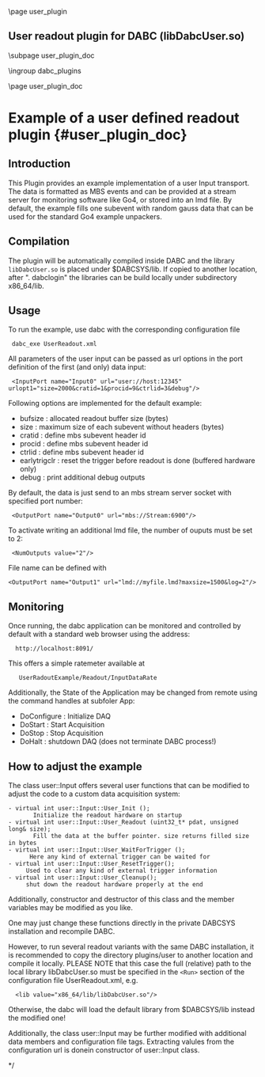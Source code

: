 \page user_plugin
## User readout plugin for DABC (libDabcUser.so)

\subpage user_plugin_doc

\ingroup dabc_plugins


\page user_plugin_doc
# Example of a user defined readout plugin {#user_plugin_doc}


## Introduction

This Plugin provides an example implementation of a user Input transport.
The data is formatted as MBS events and can be provided at a stream server for monitoring
software like Go4, or stored into an lmd file. By default, the example fills one subevent with
random gauss data that can be used for the standard Go4 example unpackers.



## Compilation

The plugin will be automatically compiled inside DABC and the library `libDabcUser.so` is
placed under $DABCSYS/lib. If copied to another location, after ". dabclogin" the libraries can be build locally under
subdirectory x86_64/lib.


##  Usage
 To run the example, use dabc with the corresponding configuration file

     dabc_exe UserReadout.xml


All parameters of the user input can be passed as url options in the port definition of the first
 (and only) data input:

     <InputPort name="Input0" url="user://host:12345" urlopt1="size=2000&cratid=1&procid=9&ctrlid=3&debug"/>

Following options are implemented for the default example:
- bufsize      : allocated readout buffer size (bytes)
- size         : maximum size of each subevent without headers (bytes)
- cratid       : define mbs subevent header id
- procid       : define mbs subevent header id
- ctrlid       : define mbs subevent header id
- earlytrigclr : reset the trigger before readout is done (buffered hardware only)
- debug        : print additional debug outputs

By default, the data is just send to an mbs stream server socket with specified port number:

     <OutputPort name="Output0" url="mbs://Stream:6900"/>

To activate writing an additional lmd file, the number of ouputs must be set to 2:

     <NumOutputs value="2"/>

File name can be defined with

    <OutputPort name="Output1" url="lmd://myfile.lmd?maxsize=1500&log=2"/>



## Monitoring

Once running, the dabc application can be monitored and controlled by default
with a standard web browser using the address:

      http://localhost:8091/

This offers a simple ratemeter available at

       UserRadoutExample/Readout/InputDataRate

Additionally, the State of the Application may be changed from remote using the command handles at subfoler App:
 - DoConfigure : Initialize DAQ
 - DoStart     : Start Acquisition
 - DoStop      : Stop Acquisition
 - DoHalt      : shutdown DAQ (does not terminate DABC process!)



## How to adjust the example
The class user::Input offers several user functions
that can be modified to adjust the code to a custom data acquisition system:

~~~~~~~~~~~~~~~~{.c}
- virtual int user::Input::User_Init ();
       Initialize the readout hardware on startup
- virtual int user::Input::User_Readout (uint32_t* pdat, unsigned long& size);
       Fill the data at the buffer pointer. size returns filled size in bytes
- virtual int user::Input::User_WaitForTrigger ();
      Here any kind of external trigger can be waited for
- virtual int user::Input::User_ResetTrigger();
     Used to clear any kind of external trigger information
- virtual int user::Input::User_Cleanup();
     shut down the readout hardware properly at the end
~~~~~~~~~~~~~~~~

Additionally, constructor and destructor of this class and the member variables may be modified as you like.


 One may just change these functions directly in the private DABCSYS installation and recompile DABC.

 However, to run several readout variants with the same DABC installation, it is recommended to copy the directory
 plugins/user to another location and compile it locally.
 PLEASE NOTE that this case the full (relative) path to the local library  libDabcUser.so must be specified
 in the `<Run>` section of the configuration file UserReadout.xml, e.g.

      <lib value="x86_64/lib/libDabcUser.so"/>

 Otherwise, the dabc will load the default library from $DABCSYS/lib instead the modified one!


 Additionally, the class user::Input may be further modified with additional data members and configuration file
 tags. Extracting valules from the configuration url is donein constructor of user::Input class.

 */
